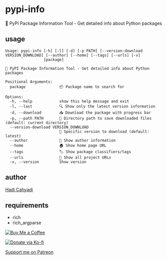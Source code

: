 # pypi-info

🐍 PyPI Package Information Tool - Get detailed info about Python packages

## usage
```bash:
Usage: pypi-info [-h] [-l] [-d] [-p PATH] [--version-download VERSION_DOWNLOAD] [--author] [--home] [--tags] [--urls] [-v]
                 [package]

🐍 PyPI Package Information Tool - Get detailed info about Python packages

Positional Arguments:
  package               📦 Package name to search for

Options:
  -h, --help            show this help message and exit
  -l, --last            🔍 Show only the latest version information
  -d, --download        📥 Download the package with progress bar
  -p, --path PATH       📁 Directory path to save downloaded files (default: current directory)
  --version-download VERSION_DOWNLOAD
                        🔢 Specific version to download (default: latest)
  --author              👤 Show author information
  --home                🏠 Show home page URL
  --tags                🏷️ Show package classifiers/tags
  --urls                🔗 Show all project URLs
  -v, --version         Show version
```

## author
[Hadi Cahyadi](mailto:cumulus13@gmail.com)

## requirements
- rich
- rich_argparse

[![Buy Me a Coffee](https://www.buymeacoffee.com/assets/img/custom_images/orange_img.png)](https://www.buymeacoffee.com/cumulus13)

[![Donate via Ko-fi](https://ko-fi.com/img/githubbutton_sm.svg)](https://ko-fi.com/cumulus13)

[Support me on Patreon](https://www.patreon.com/cumulus13)